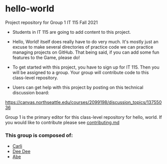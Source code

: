 # hello-world

Project repository for Group 1 IT 115 Fall 2021 

- Students in IT 115 are going to add content to this project. 

- Hello, World! itself does really have to do very much. It's mostly just an excuse to make several directories of practice code we can practice managing projects on GitHub.
That being said, if you can add some fun features to the Game, please do!

- To get started with this project, you have to sign up for IT 115. Then you will be assigned to a group. Your group will contribute code to this class-level repository. 

- Users can get help with this project by posting on this technical discussion board:

https://canvas.northseattle.edu/courses/2099198/discussion_topics/13755036

Group 1 is the primary editor for this class-level repository for hello, world. If you would like to contribute please see [contributing.md](https://github.com/carlianderson/hello-world/blob/main/CONTRIBUTING.md
)
### This group is composed of:

- [Carli](https://github.com/carlianderson
)
- [Dee Dee](https://github.com/ddnsc/ddnsc
)
- [Abe](https://github.com/AbeFernandez)
